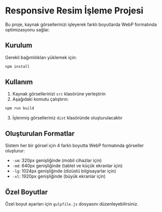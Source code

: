 # Responsive Resim İşleme Projesi

Bu proje, kaynak görsellerinizi işleyerek farklı boyutlarda WebP formatında optimizasyonu sağlar.

## Kurulum

Gerekli bağımlılıkları yüklemek için:

```bash
npm install
```

## Kullanım

1. Kaynak görsellerinizi `src` klasörüne yerleştirin
2. Aşağıdaki komutu çalıştırın:

```bash
npm run build
```

3. İşlenmiş görselleriniz `dist` klasöründe oluşturulacaktır

## Oluşturulan Formatlar

Sistem her bir görsel için 4 farklı boyutta WebP formatında görseller oluşturur:

- `-sm`: 320px genişliğinde (mobil cihazlar için)
- `-md`: 640px genişliğinde (tablet ve küçük ekranlar için)
- `-lg`: 1024px genişliğinde (dizüstü bilgisayarlar için)
- `-xl`: 1920px genişliğinde (büyük ekranlar için)

## Özel Boyutlar

Özel boyut ayarları için `gulpfile.js` dosyasını düzenleyebilirsiniz.
